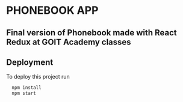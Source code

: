 # PHONEBOOK APP
## Final version of Phonebook made with React Redux at GOIT Academy classes

## Deployment

To deploy this project run

```bash
  npm install
  npm start
```
